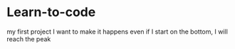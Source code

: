 # Learn-to-code
my first project
I want to make it happens even if I start on the bottom, I will reach the peak
